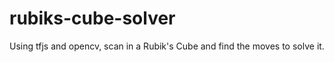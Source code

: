 # rubiks-cube-solver

Using tfjs and opencv, scan in a Rubik's Cube and find the moves to solve it.
